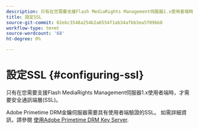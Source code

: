 ```yaml
---
description: 只有在您需要支援Flash MediaRights Management伺服器1.x使用者端時，才需要安全通訊端層(SSL)。
title: 設定SSL
source-git-commit: 02ebc3548a254b2a6554f1ab34afbb3ea5f09bb8
workflow-type: tm+mt
source-wordcount: '68'
ht-degree: 0%

---
```


# 設定SSL {#configuring-ssl}

只有在您需要支援Flash MediaRights Management伺服器1.x使用者端時，才需要安全通訊端層(SSL)。

Adobe Primetime DRM金鑰伺服器需要具有使用者端驗證的SSL。 如需詳細資訊，請參閱 [使用Adobe Primetime DRM Key Server](../../using-the-drm-key-server/requirements.md).
